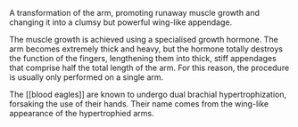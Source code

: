 A transformation of the arm, promoting runaway muscle growth and changing it into a clumsy but powerful wing-like appendage.

The muscle growth is achieved using a specialised growth hormone. The arm becomes extremely thick and heavy, but the hormone totally destroys the function of the fingers, lengthening them into thick, stiff appendages that comprise half the total length of the arm. For this reason, the procedure is usually only performed on a single arm.

The [[blood eagles]] are known to undergo dual brachial hypertrophization, forsaking the use of their hands. Their name comes from the wing-like appearance of the hypertrophied arms.
